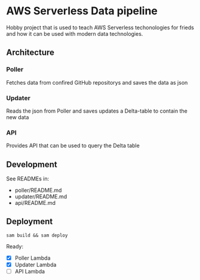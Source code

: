 # AWS Serverless Data pipeline

Hobby project that is used to teach AWS Serverless techonologies for frieds and how it can be used with modern data technologies.

## Architecture

### Poller

Fetches data from confired GitHub repositorys and saves the data as json

### Updater

Reads the json from Poller and saves updates a Delta-table to contain the new data

### API

Provides API that can be used to query the Delta table

## Development

See READMEs in:

* poller/README.md
* updater/README.md
* api/README.md

## Deployment

`sam build && sam deploy`

Ready:

- [x] Poller Lambda
- [x] Updater Lambda
- [ ] API Lambda
